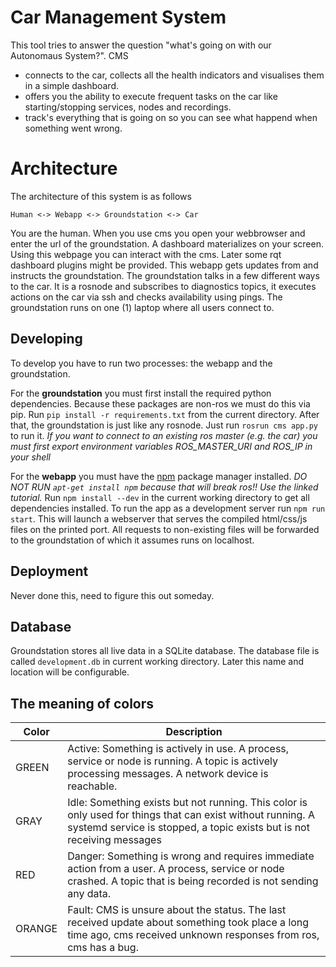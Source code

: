 # Car Management System

This tool tries to answer the question "what's going on with our Autonomaus System?". CMS
* connects to the car, collects all the health indicators and visualises them in a simple dashboard.
* offers you the ability to execute frequent tasks on the car like starting/stopping services, nodes and recordings.
* track's everything that is going on so you can see what happend when something went wrong.

# Architecture
The architecture of this system is as follows
```
Human <-> Webapp <-> Groundstation <-> Car
```
You are the human. When you use cms you open your webbrowser and enter the url of the groundstation.
A dashboard materializes on your screen. Using this webpage you can interact with the cms.
Later some rqt dashboard plugins might be provided. 
This webapp gets updates from and instructs the groundstation.
The groundstation talks in a few different ways to the car. 
It is a rosnode and subscribes to diagnostics topics, it executes actions on the car via ssh and checks availability using pings.
The groundstation runs on one (1) laptop where all users connect to.

## Developing
To develop you have to run two processes: the webapp and the groundstation.

For the **groundstation** you must first install the required python dependencies.
Because these packages are non-ros we must do this via pip. 
Run `pip install -r requirements.txt` from the current directory.
After that, the groundstation is just like any rosnode.
Just run `rosrun cms app.py` to run it.
_If you want to connect to an existing ros master (e.g. the car) you must first export environment variables ROS_MASTER_URI and ROS_IP in your shell_

For the **webapp** you must have the [npm](https://linuxize.com/post/how-to-install-node-js-on-ubuntu-18.04/) package manager installed.
_DO NOT RUN `apt-get install npm` because that will break ros!! Use the linked tutorial._
Run `npm install --dev` in the current working directory to get all dependencies installed.
To run the app as a development server run `npm run start`.
This will launch a webserver that serves the compiled html/css/js files on the printed port. 
All requests to non-existing files will be forwarded to the groundstation of which it assumes runs on localhost.
 
## Deployment
Never done this, need to figure this out someday.

## Database
Groundstation stores all live data in a SQLite database. 
The database file is called `development.db` in current working directory. 
Later this name and location will be configurable. 

## The meaning of colors

| Color | Description |
| --- | --- |
| GREEN | Active: Something is actively in use. A process, service or node is running. A topic is actively processing messages. A network device is reachable. |
| GRAY | Idle: Something exists but not running. This color is only used for things that can exist without running. A systemd service is stopped, a topic exists but is not receiving messages |
| RED | Danger: Something is wrong and requires immediate action from a user. A process, service or node crashed. A topic that is being recorded is not sending any data.  |   
| ORANGE | Fault: CMS is unsure about the status. The last received update about something took place a long time ago, cms received unknown responses from ros, cms has a bug. | 

